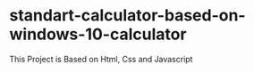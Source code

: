# standart-calculator-based-on-windows-10-calculator
This Project is Based on Html, Css and Javascript
